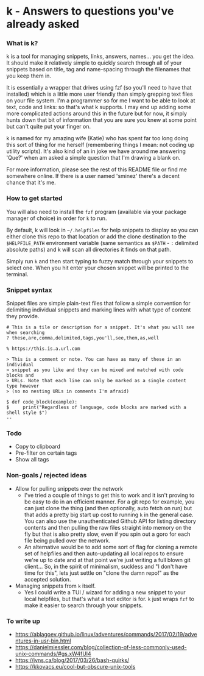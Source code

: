 k - Answers to questions you've already asked
=============================================

### What is k?
k is a tool for managing snippets, links, answers, names... you get the idea.
It should make it relatively simple to quickly search through all of your
snippets based on title, tag and name-spacing through the filenames that you keep
them in.

It is essentially a wrapper that drives using fzf (so you'll need to have that
installed) which is a little more user friendly than simply grepping text files
on your file system. I'm a programmer so for me I want to be able to look at
text, code and links: so that's what k supports. I may end up adding some more
complicated actions around this in the future but for now, it simply hunts down
that bit of information that you are sure you knew at some point but can't quite
put your finger on.

k is named for my amazing wife (Katie) who has spent far too long doing this
sort of thing for me herself (remembering things I mean: not coding up utility
scripts). It's also kind of an in joke we have around me answering 'Que?' when
am asked a simple question that I'm drawing a blank on.

For more information, please see the rest of this README file or find me
somewhere online. If there is a user named 'sminez' there's a decent chance that
it's me.


### How to get started
You will also need to install the `fzf` program (available via your package
manager of choice) in order for `k` to run.

By default, k will look in `~/.helpfiles` for help snippets to display so you
can either clone this repo to that location or add the clone destination to the
`$HELPFILE_PATH` environment variable (same semantics as `$PATH` - `:` delimited
absolute paths) and k will scan all directories it finds on that path.

Simply run `k` and then start typing to fuzzy match through your snippets to
select one. When you hit enter your chosen snippet will be printed to the
terminal.


### Snippet syntax
Snippet files are simple plain-text files that follow a simple convention for
delimiting individual snippets and marking lines with what type of content
they provide.
```
# This is a tile or description for a snippet. It's what you will see when searching
? these,are,comma,delimited,tags,you'll,see,them,as,well

% https://this.is.a.url.com

> This is a comment or note. You can have as many of these in an individual
> snippet as you like and they can be mixed and matched with code blocks and
> URLs. Note that each line can only be marked as a single content type however
> (so no nesting URLs in comments I'm afraid)

$ def code_block(example):
$     print("Regardless of language, code blocks are marked with a shell style $")
--
```

### Todo
* Copy to clipboard
* Pre-filter on certain tags
* Show all tags

### Non-goals / rejected ideas
* Allow for pulling snippets over the network
  * I've tried a couple of things to get this to work and it isn't proving to be
  easy to do in an efficient manner. For a git repo for example, you can just
  clone the thing (and then optionally, auto fetch on run) but that adds a
  pretty big start up cost to running `k` in the general case. You can also use
  the unauthenticated Github API for listing directory contents and then pulling
  the raw files straight into memory on the fly but that is also pretty slow,
  even if you spin out a goro for each file being pulled over the network.
  * An alternative would be to add some sort of flag for cloning a remote set of
  helpfiles and then auto-updating all local repos to ensure we're up to date
  and at that point we're just writing a full blown git client... So, in the
  spirit of minimalism, suckless and "I don't have time for this", lets just
  settle on "clone the damn repo!" as the accepted solution.
* Managing snippets from `k` itself.
  * Yes I could write a TUI / wizard for adding a new snippet to your local
  helpfiles, but that's what a text editor is for. `k` just wraps `fzf` to make
  it easier to search through your snippets.


### To write up
* https://ablagoev.github.io/linux/adventures/commands/2017/02/19/adventures-in-usr-bin.html
* https://danielmiessler.com/blog/collection-of-less-commonly-used-unix-commands/#gs.xW4fUl4
* https://jvns.ca/blog/2017/03/26/bash-quirks/
* https://kkovacs.eu/cool-but-obscure-unix-tools
